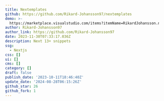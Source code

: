 ```yaml
---
title: Nextemplates
github: https://github.com/Rikard-Johansson97/nextemplates
demo: >-
  https://marketplace.visualstudio.com/items?itemName=RikardJohansson.nextemplates
author: Rikard-Johansson97
author_link: https://github.com/Rikard-Johansson97
date: 2023-11-30T07:33:17.036Z
description: Next 13+ snippets
ssg:
  - Nextjs
css: []
ui: []
cms: []
category: []
draft: false
publish_date: '2023-10-11T18:46:40Z'
update_date: '2024-08-28T06:15:26Z'
github_star: 26
github_fork: 1
---
```

